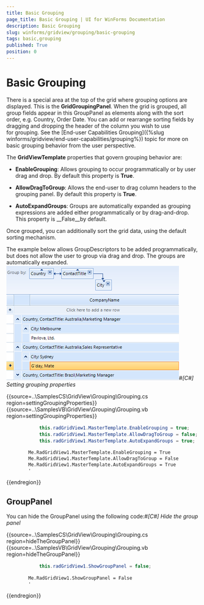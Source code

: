 ```yaml
---
title: Basic Grouping
page_title: Basic Grouping | UI for WinForms Documentation
description: Basic Grouping
slug: winforms/gridview/grouping/basic-grouping
tags: basic,grouping
published: True
position: 0
---
```


# Basic Grouping



There is a special area at the top of the grid where grouping options are displayed. This is the __GridGroupingPanel__. When the grid
      is grouped, all group fields appear in this GroupPanel as elements along with the sort order, e.g. Country, Order Date. You can add or rearrange sorting fields by 
      dragging and dropping the header of the column you wish to use for grouping.
      See the [End-user Capabilities Grouping]({%slug winforms/gridview/end-user-capabilities/grouping%}) topic 
      for more on basic grouping behavior from the user perspective.

The __GridViewTemplate__ properties that govern grouping behavior are:

* __EnableGrouping__: Allows grouping to occur programmatically or by user drag and drop. By default this property is __True__.

* __AllowDragToGroup__: Allows the end-user to drag column headers to the grouping panel. By default this property is __True__.

* __AutoExpandGroups__: Groups are automatically expanded as grouping expressions are added either programmatically or by drag-and-drop. This property is __False__by default.

Once grouped, you can additionally sort the grid data, using the default sorting mechanism.

The example below allows GroupDescriptors to be added programmatically, but does not allow the user to group via drag and drop. The groups are automatically expanded.![gridview-grouping-basic-grouping 001](images/gridview-grouping-basic-grouping001.png)#_[C#] Setting grouping properties_

	



{{source=..\SamplesCS\GridView\Grouping\Grouping.cs region=settingGroupingProperties}} 
{{source=..\SamplesVB\GridView\Grouping\Grouping.vb region=settingGroupingProperties}} 

````C#
            this.radGridView1.MasterTemplate.EnableGrouping = true;
            this.radGridView1.MasterTemplate.AllowDragToGroup = false;
            this.radGridView1.MasterTemplate.AutoExpandGroups = true;
````
````VB.NET
        Me.RadGridView1.MasterTemplate.EnableGrouping = True
        Me.RadGridView1.MasterTemplate.AllowDragToGroup = False
        Me.RadGridView1.MasterTemplate.AutoExpandGroups = True
        '
````

{{endregion}} 




## GroupPanel

You can hide the GroupPanel using the following code:#_[C#] Hide the group panel_

	



{{source=..\SamplesCS\GridView\Grouping\Grouping.cs region=hideTheGroupPanel}} 
{{source=..\SamplesVB\GridView\Grouping\Grouping.vb region=hideTheGroupPanel}} 

````C#
            this.radGridView1.ShowGroupPanel = false;
````
````VB.NET
        Me.RadGridView1.ShowGroupPanel = False
        '
````

{{endregion}} 





